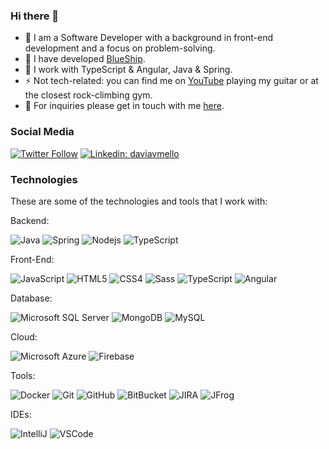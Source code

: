 ### Hi there 👋

- 🔭  I am a Software Developer with a background in front-end development and a focus on problem-solving.
- 🚀 I have developed [BlueShip](https://play.google.com/store/apps/details?id=com.blueship.mobile).
- 🥞  I work with TypeScript & Angular, Java & Spring. 
- ⚡ Not tech-related: you can find me on [YouTube](https://youtu.be/yyyYsj0ovtY) playing my guitar or at the closest rock-climbing gym.
- 📮  For inquiries please get in touch with me [here](https://www.davimello.com/#contact).

### Social Media

[![Twitter Follow](https://img.shields.io/twitter/follow/DaviMello?style=social)]([https://twitter.com/DaviMello](https://twitter.com/DaviMello))
[![Linkedin: daviavmello](https://img.shields.io/badge/-Linkedin-blue?style=flat-square&logo=Linkedin&logoColor=white&link=https://www.linkedin.com/in/daviavmello/)]([https://www.linkedin.com/in/loiane/](https://www.linkedin.com/in/daviavmello/))

### Technologies

These are some of the technologies and tools that I work with:

Backend:

![Java](https://img.shields.io/badge/-Java-007396?style=flat-square&logo=java)
![Spring](https://img.shields.io/badge/-Spring-6DB33F?style=flat-square&logo=spring&logoColor=white)
![Nodejs](https://img.shields.io/badge/-Nodejs-339933?style=flat-square&logo=Node.js&logoColor=white)
![TypeScript](https://img.shields.io/badge/-TypeScript-007ACC?style=flat-square&logo=typescript&logoColor=white)

Front-End:

![JavaScript](https://img.shields.io/badge/-JavaScript-black?style=flat-square&logo=javascript)
![HTML5](https://img.shields.io/badge/-HTML5-E34F26?style=flat-square&logo=html5&logoColor=white)
![CSS4](https://img.shields.io/badge/-CSS4-1572B6?style=flat-square&logo=css3)
![Sass](https://img.shields.io/badge/-Sass-CC6699?style=flat-square&logo=sass&logoColor=white)
![TypeScript](https://img.shields.io/badge/-TypeScript-007ACC?style=flat-square&logo=typescript&logoColor=white)
![Angular](https://img.shields.io/badge/-Angular-DD0031?style=flat-square&logo=angular)

Database:

![Microsoft SQL Server](https://img.shields.io/badge/-SQL%20Server-CC2927?style=flat-square&logo=microsoft-sql-server&logoColor=white)
![MongoDB](https://img.shields.io/badge/-MongoDB-black?style=flat-square&logo=mongodb)
![MySQL](https://img.shields.io/badge/-MySQL-4479A1?style=flat-square&logo=mysql&logoColor=white)

Cloud:

![Microsoft Azure](https://img.shields.io/badge/Microsoft%20Azure-0089D6?style=flat-square&logo=microsoft-azure&logoColor=white)
![Firebase](https://img.shields.io/badge/Firebase-FFCA28?style=flat-square&logo=firebase&logoColor=white)

Tools:

![Docker](https://img.shields.io/badge/-Docker-2496ED?style=flat-square&logo=docker&logoColor=white)
![Git](https://img.shields.io/badge/-Git-black?style=flat-square&logo=git)
![GitHub](https://img.shields.io/badge/-GitHub-181717?style=flat-square&logo=github)
![BitBucket](https://img.shields.io/badge/-BitBucket-darkblue?style=flat-square&logo=bitbucket)
![JIRA](https://img.shields.io/badge/-JIRA-0052CC?style=flat-square&logo=jira)
![JFrog](https://img.shields.io/badge/-JFrog-41BF47?style=flat-square&logo=jfrog&logoColor=white)

IDEs:

![IntelliJ](https://img.shields.io/badge/-IntelliJ%20IDEA-black?style=flat-square&logo=intellij-idea&logoColor=white)
![VSCode](https://img.shields.io/badge/-VSCode-007ACC?style=flat-square&logo=visual-studio-code&logoColor=white)
